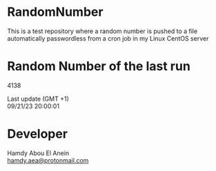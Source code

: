 # RandomNumber    
This is a test repository where a random number is pushed to a file automatically passwordless from a cron job in my Linux CentOS server    
# Random Number of the last run   
4138
      
Last update (GMT +1)    
09/21/23 20:00:01
# Developer    
Hamdy Abou El Anein   
hamdy.aea@protonmail.com
